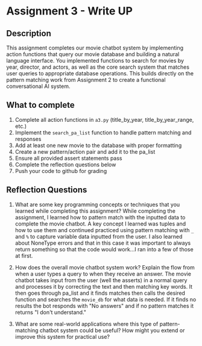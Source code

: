 # Assignment 3 - Write UP

## Description
This assignment completes our movie chatbot system by implementing action functions that query our movie database and building a natural language interface. You implemented functions to search for movies by year, director, and actors, as well as the core search system that matches user queries to appropriate database operations. This builds directly on the pattern matching work from Assignment 2 to create a functional conversational AI system.

## What to complete
1. Complete all action functions in `a3.py` (title_by_year, title_by_year_range, etc.)
2. Implement the `search_pa_list` function to handle pattern matching and responses  
3. Add at least one new movie to the database with proper formatting
4. Create a new pattern/action pair and add it to the pa_list
5. Ensure all provided assert statements pass
6. Complete the reflection questions below
7. Push your code to github for grading

## Reflection Questions

1. What are some key programming concepts or techniques that you learned while completing this assignment?
While completing the assignment, I learned how to pattern match with the inputted data to complete the movie chatbot. A key concept I learned was tuples and how to use them and continued practiced using pattern matching with `_` and `%` to capture variable data inputted from the user. I also learned about NoneType errors and that in this case it was important to always return something so that the code would work...I ran into a few of those at first.


2. How does the overall movie chatbot system work? Explain the flow from when a user types a query to when they receive an answer.
The movie chatbot takes input from the user (well the asserts) in a normal query and processes it by correcting the text and then matching key words. It then goes through pa_list and it finds matches then calls the desired function and searches the `movie_db` for what data is needed. If it finds no results the bot responds with "No answers" and if no pattern matches it returns "I don't understand."


3. What are some real-world applications where this type of pattern-matching chatbot system could be useful? How might you extend or improve this system for practical use?
